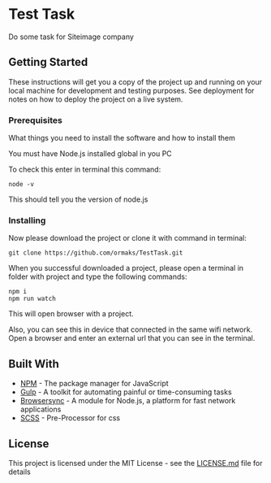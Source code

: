 # Test Task

Do some task for Siteimage company

## Getting Started

These instructions will get you a copy of the project up and running on your local machine for development and testing purposes. See deployment for notes on how to deploy the project on a live system.

### Prerequisites

What things you need to install the software and how to install them

You must have Node.js installed global in you PC

To check this enter in terminal this command:
```
node -v
```
This should tell you the version of node.js

### Installing

Now please download the project or clone it with command in terminal:
```
git clone https://github.com/ormaks/TestTask.git
```
When you successful downloaded a project, please open a terminal in folder with project and type the following commands:
```
npm i
npm run watch
```
This will open browser with a project.

Also, you can see this in device that connected in the same wifi network. Open a browser and enter an external url that you can see in the terminal.

## Built With

* [NPM](https://www.npmjs.com/) - The package manager for JavaScript
* [Gulp](https://gulpjs.com/) - A toolkit for automating painful or time-consuming tasks
* [Browsersync](https://www.browsersync.io/) -  A module for Node.js, a platform for fast network applications
* [SCSS](https://sass-lang.com/) - Pre-Processor for css

## License

This project is licensed under the MIT License - see the [LICENSE.md](LICENSE.md) file for details
